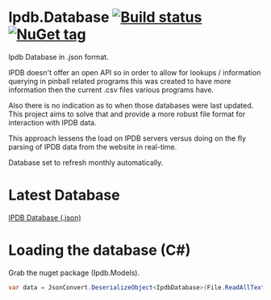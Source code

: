 # Ipdb.Database  [![Build status](https://ci.appveyor.com/api/projects/status/kyjhljh4ue9w6gk4/branch/master?svg=true)](https://ci.appveyor.com/project/xantari/ipdb-models/branch/master) [![NuGet tag](https://img.shields.io/badge/nuget-Ipdb.Models-blue.svg)](https://www.nuget.org/packages?q=Ipdb.Models)
Ipdb Database in .json format.

IPDB doesn't offer an open API so in order to allow for lookups / information querying in pinball 
related programs this was created to have more information then the current .csv files various programs have. 

Also there is no indication as to when those databases were last updated. This project aims to solve that and provide a more robust file format for interaction with IPDB data.

This approach lessens the load on IPDB servers versus doing on the fly parsing of IPDB data from the website in real-time.

Database set to refresh monthly automatically. 

# Latest Database

[IPDB Database (.json)](https://github.com/xantari/Ipdb.Database/raw/master/Ipdb.Database/Database/ipdbdatabase.json)

# Loading the database (C#)

Grab the nuget package (Ipdb.Models).

```cs
var data = JsonConvert.DeserializeObject<IpdbDatabase>(File.ReadAllText(@"{pathToJson}\\ipdbdatabase.json"));
```